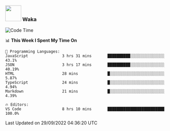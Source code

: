 ### <img src="https://media.giphy.com/media/VgCDAzcKvsR6OM0uWg/giphy.gif" width="50"> Waka

  <!--START_SECTION:waka-->
![Code Time](http://img.shields.io/badge/Code%20Time-891%20hrs%203%20mins-blue)

📊 **This Week I Spent My Time On** 

```text
💬 Programming Languages: 
JavaScript               3 hrs 31 mins       ██████████░░░░░░░░░░░░░░░   43.1% 
JSON                     3 hrs 17 mins       ██████████░░░░░░░░░░░░░░░   40.19% 
HTML                     28 mins             █░░░░░░░░░░░░░░░░░░░░░░░░   5.87% 
TypeScript               24 mins             █░░░░░░░░░░░░░░░░░░░░░░░░   4.94% 
Markdown                 21 mins             █░░░░░░░░░░░░░░░░░░░░░░░░   4.39%

🔥 Editors: 
VS Code                  8 hrs 10 mins       █████████████████████████   100.0%

```


 Last Updated on 29/09/2022 04:36:20 UTC
<!--END_SECTION:waka-->
